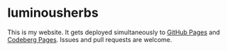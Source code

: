 # luminousherbs
This is my website. It gets deployed simultaneously to [GitHub Pages](https://luminousherbs.github.io) and [Codeberg Pages](https://luminousherbs.codeberg.page). Issues and pull requests are welcome.